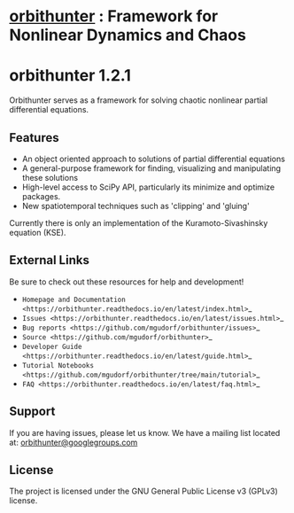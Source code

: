 # [orbithunter](https://github.com/mgudorf/orbithunter/)  : Framework for Nonlinear Dynamics and Chaos

orbithunter 1.2.1
=================

Orbithunter serves as a framework for solving chaotic nonlinear partial differential equations.

Features
--------

- An object oriented approach to solutions of partial differential equations
- A general-purpose framework for finding, visualizing and manipulating these solutions
- High-level access to SciPy API, particularly its minimize and optimize packages.
- New spatiotemporal techniques such as 'clipping' and 'gluing'

Currently there is only an implementation of the Kuramoto-Sivashinsky equation (KSE).

External Links
--------------

Be sure to check out these resources for help and development!

- `Homepage and Documentation <https://orbithunter.readthedocs.io/en/latest/index.html>`_
- `Issues <https://orbithunter.readthedocs.io/en/latest/issues.html>`_
- `Bug reports <https://github.com/mgudorf/orbithunter/issues>`_
- `Source <https://github.com/mgudorf/orbithunter>`_
- `Developer Guide <https://orbithunter.readthedocs.io/en/latest/guide.html>`_
- `Tutorial Notebooks <https://github.com/mgudorf/orbithunter/tree/main/tutorial>`_
- `FAQ <https://orbithunter.readthedocs.io/en/latest/faq.html>`_

Support
-------

If you are having issues, please let us know.
We have a mailing list located at: orbithunter@googlegroups.com

License
-------

The project is licensed under the GNU General Public License v3 (GPLv3) license.